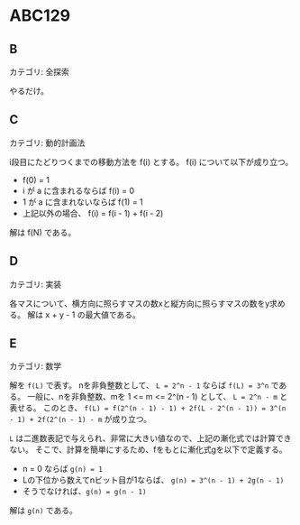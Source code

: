 # ABC129

## B
カテゴリ: 全探索

やるだけ。

## C
カテゴリ: 動的計画法

i段目にたどりつくまでの移動方法を f(i) とする。
f(i) について以下が成り立つ。

* f(0) = 1
* i が a に含まれるならば f(i) = 0
* 1 が a に含まれないならば f(1) = 1
* 上記以外の場合、 f(i) = f(i - 1) + f(i - 2)

解は f(N) である。

## D
カテゴリ: 実装

各マスについて、横方向に照らすマスの数xと縦方向に照らすマスの数をy求める。
解は x + y - 1 の最大値である。

## E
カテゴリ: 数学

解を `f(L)` で表す。
nを非負整数として、 `L = 2^n - 1` ならば `f(L) = 3^n` である。
一般に、nを非負整数、mを 1 <= m <= 2^(n - 1) として、 `L = 2^n - m` と表せる。
このとき、 `f(L) = f(2^(n - 1) - 1) + 2f(L - 2^(n - 1)) = 3^(n - 1) + 2f(2^(n - 1) - m` が成り立つ。

`L` は二進数表記で与えられ、非常に大きい値なので、上記の漸化式では計算できない。
そこで、計算を簡単にするため、fをもとに漸化式gを以下で定義する。

* n = 0 ならば `g(n) = 1`
* Lの下位から数えてnビット目が1ならば、 `g(n) = 3^(n - 1) + 2g(n - 1)`
* そうでなければ、`g(n) = g(n - 1)`

解は `g(n)` である。
